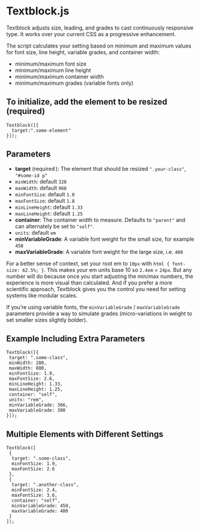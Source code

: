 # Textblock.js

Textblock adjusts size, leading, and grades to cast continuously responsive type. It works over your current CSS as a progressive enhancement.

The script calculates your setting based on minimum and maximum values for font size, line height, variable grades, and container width:

- minimum/maximum font size
- minimum/maximum line height
- minimum/maximum container width
- minimum/maximum grades (variable fonts only)

## To initialize, add the element to be resized (required)

```
Textblock([{
  target:".some-element"
}]);
```

## Parameters

- **target** (required  ): The element that should be resized `".your‑class"`, `"#some-id p"`
- `minWidth`: default `320`
- `maxWidth`: default `960`
- `minFontSize`: default `1.0`
- `maxFontSize`: default `1.8`
- `minLineHeight`: default `1.33`
- `maxLineHeight`: default `1.25`
- **container**: The container width to measure. Defaults to `"parent"` and can alternately be set to `"self"`.
- `units`: default `em`
- **minVariableGrade**: A variable font weight for the small size, for example `450`
- **maxVariableGrade**: A variable font weight for the large size, i.e. `400`

For a better sense of context, set your root em to `10px` with `html { font-size: 62.5%; }`. This makes your em units base 10 so `2.4em` = `24px`. But any number will do because once you start adjusting the min/max numbers, the experience is more visual than calculated. And if you prefer a more scientific approach, Textblock gives you the control you need for setting systems like modular scales.

If you’re using variable fonts, the `minVariableGrade` / `maxVariableGrade` parameters provide a way to simulate grades (micro-variations in weight to set smaller sizes slightly bolder).

## Example Including Extra Parameters

```
Textblock([{
 target: ".some-class",
 minWidth: 280,
 maxWidth: 800,
 minFontSize: 1.9,
 maxFontSize: 2.6,
 minLineHeight: 1.33,
 maxLineHeight: 1.25,
 container: "self",
 units: "rem",
 minVariableGrade: 366,
 maxVariableGrade: 300
}]);
```

## Multiple Elements with Different Settings

```
Textblock([
 {
  target: ".some-class",
  minFontSize: 1.9,
  maxFontSize: 2.6
 },
 {
  target: ".another-class",
  minFontSize: 2.4,
  maxFontSize: 3.6,
  container: "self",
  minVariableGrade: 450,
  maxVariableGrade: 400
 }
]);
```
